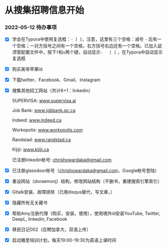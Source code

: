 # 从搜集招聘信息开始


### 2022-05-12 待办事项

-   [x] 学会在Typora中使用复选框：` - [ ] `，注意，这里有三个空格：减号 `-` 后有一个空格；一对方括号之间有一个空格，右方括号右边还有一个空格。已加入鼠须管配置文件中，按下`f`和`x`两个键，自动显示`-   [ ]` ，在Typora中自动显示复选框

-   [x] 购买美帝苹果id

-   [x] 下载twitter、Facebook、Gmail、Instagram

-   [x] 搜集其他招工网站（共计6+1：linkedin）

    SUPERVISA: www.supervisa.ai

    Job Bank: www.jobbank.gc.ca

    Indeed: www.indeed.ca

    Workopolis: www.workopolis.com

    Randstad: www.randstad.ca

    Kijiji: www.kijiji.ca

    已注册linkedin帐号: chrishowardaka@gmail.com

-   [x] 已注册glassdoor帐号（chrishowardaka@gmail.com，Google帐号登陆）

-   [x] 重设网站（doraemonj）结构，修改网站结构（不删书，重建搜索引擎索引）
-   [x] Gitalk安装、故障排除（已用disqus替代，写文章，）
-   [x] 隐藏所有无关藏书
-   [x] 帮助Amy注册代理（购买，安装，使用），使用境外id安装YouTube, Twitter, DeepL, linkedin, Facebook
-   [x] 移民日记002（应聘加拿大，双语上传）
-   [x] 启动雅思培训计划，每天19:00-19:30为英语上课时间











